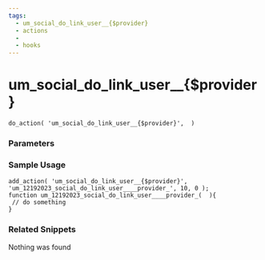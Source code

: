 ```yaml
---
tags: 
  - um_social_do_link_user__{$provider}
  - actions
  - 
  - hooks
---
```

# um\_social\_do\_link\_user\_\_{$provider}

``` php:no-line-numbers
do_action( 'um_social_do_link_user__{$provider}',  )
```
<div class='hook-sep'></div>

### Parameters

<div class='hook-sep'></div>



### Sample Usage

``` php:no-line-numbers
add_action( 'um_social_do_link_user__{$provider}', 'um_12192023_social_do_link_user____provider_', 10, 0 );
function um_12192023_social_do_link_user____provider_(  ){
 // do something
}
```
<div class='hook-sep'></div>



### Related Snippets

Nothing was found

